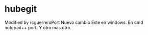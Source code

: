 # hubegit
Modified by rcguerreroPort
Nuevo cambio
Este en windows.
En cmd notepad++ port.
Y otro mas otro.